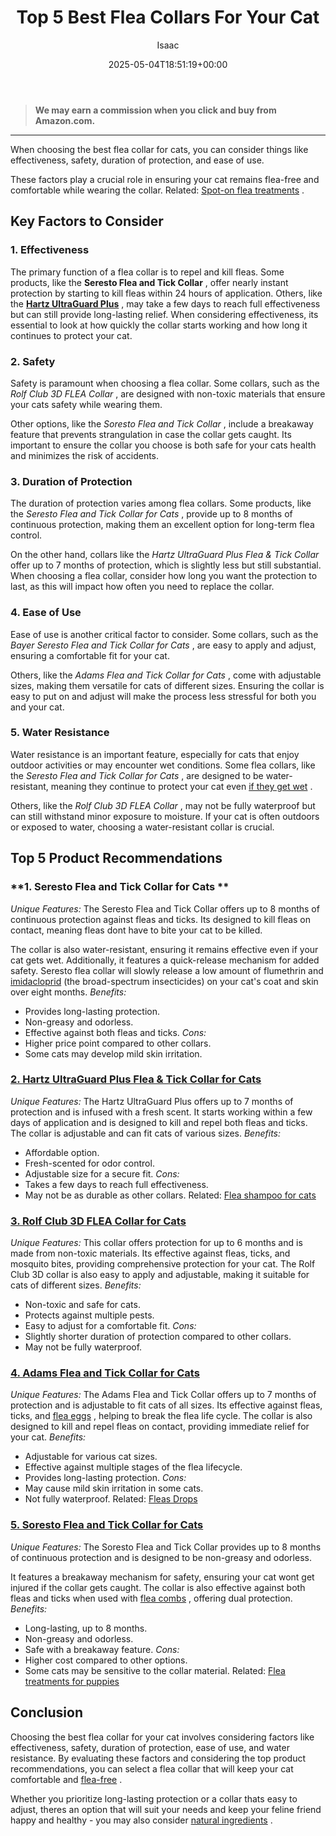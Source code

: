 ﻿---
author: Isaac
layout: post
title: Top 5 Best Flea Collars For Your Cat
date: '2025-05-04T18:51:19+00:00'
categories:
- Fleas
- Product Reviews
tags: []
slug: /best-flea-collar-for-cats/
lastmod: 2025-05-07T12:21:23+03:00
---
> **We may earn a commission when you click and buy from Amazon.com.**
>

---
When choosing the best flea collar for cats, you can consider things like effectiveness, safety, duration of protection, and ease of use.

These factors play a crucial role in ensuring your cat remains flea-free and comfortable while wearing the collar. Related:
[Spot-on flea treatments](https://pestpolicy.com/best-flea-treatment-for-cats/)
.
## Key Factors to Consider
### **1. Effectiveness**
The primary function of a flea collar is to repel and kill fleas. Some products, like the
**Seresto Flea and Tick Collar**
, offer nearly instant protection by starting to kill fleas within 24 hours of application.
Others, like the
[**Hartz UltraGuard Plus**](https://www.amazon.com/dp/B00B8CG5NK/?tag=p-policy-20)
, may take a few days to reach full effectiveness but can still provide long-lasting relief. When considering effectiveness, its essential to look at
how quickly the collar starts working and how long it continues to protect your cat.
### **2. Safety**
Safety is paramount when choosing a flea collar. Some collars, such as the
*Rolf Club 3D FLEA Collar*
, are designed with non-toxic materials that ensure your cats safety while wearing them.

Other options, like the
*Soresto Flea and Tick Collar*
, include a breakaway feature that prevents strangulation in case the collar gets caught. Its important to ensure the collar you choose is both safe for your cats health and minimizes the risk of accidents.
### **3. Duration of Protection**
The duration of protection varies among flea collars. Some products, like the
*Seresto Flea and Tick Collar for Cats*
, provide up to 8 months of continuous protection, making them an excellent option for long-term flea control.

On the other hand, collars like the
*Hartz UltraGuard Plus Flea & Tick Collar*
offer up to 7 months of protection, which is slightly less but still substantial. When choosing a flea collar, consider how long you want the protection to last, as this will impact how often you need to replace the collar.
### **4. Ease of Use**
Ease of use is another critical factor to consider. Some collars, such as the
*Bayer Seresto Flea and Tick Collar for Cats*
, are easy to apply and adjust, ensuring a comfortable fit for your cat.

Others, like the
*Adams Flea and Tick Collar for Cats*
, come with adjustable sizes, making them versatile for cats of different sizes. Ensuring the collar is easy to put on and adjust will make the process less stressful for both you and your cat.
### **5. Water Resistance**
Water resistance is an important feature, especially for cats that enjoy outdoor activities or may encounter wet conditions. Some flea collars, like the
*Seresto Flea and Tick Collar for Cats*
, are designed to be water-resistant, meaning they continue to protect your cat even
[if they get wet](https://pestpolicy.com/can-cats-get-fleas-in-the-winter/)
.

Others, like the
*Rolf Club 3D FLEA Collar*
, may not be fully waterproof but can still withstand minor exposure to moisture. If your cat is often outdoors or exposed to water, choosing a water-resistant collar is crucial.
## Top 5 Product Recommendations
### **1. Seresto Flea and Tick Collar for Cats **
*Unique Features:*
The Seresto Flea and Tick Collar offers up to 8 months of continuous protection against fleas and ticks. Its designed to kill fleas on contact, meaning fleas dont have to bite your cat to be killed.

The collar is also water-resistant, ensuring it remains effective even if your cat gets wet. Additionally, it features a quick-release mechanism for added safety.
Seresto flea collar will slowly release a low amount of flumethrin and
[imidacloprid](https://www.sciencedirect.com/science/article/pii/S0304401717304703)
(the broad-spectrum insecticides) on your cat's coat and skin over eight months.
*Benefits:*
- Provides long-lasting protection.
- Non-greasy and odorless.
- Effective against both fleas and ticks.
*Cons:*
- Higher price point compared to other collars.
- Some cats may develop mild skin irritation.
### [**2. Hartz UltraGuard Plus Flea & Tick Collar for Cats**](https://www.amazon.com/dp/B00B8CG5NK/?tag=p-policy-20)
*Unique Features:*
The Hartz UltraGuard Plus offers up to 7 months of protection and is infused with a fresh scent. It starts working within a few days of application and is designed to kill and repel both fleas and ticks. The collar is adjustable and can fit cats of various sizes.
*Benefits:*
- Affordable option.
- Fresh-scented for odor control.
- Adjustable size for a secure fit.
*Cons:*
- Takes a few days to reach full effectiveness.
- May not be as durable as other collars.
Related:
[Flea shampoo for cats](https://pestpolicy.com/best-flea-shampoo-for-cats/)
### [**3. Rolf Club 3D FLEA Collar for Cats**](https://www.amazon.com/dp/B01JQHKVPQ/?tag=p-policy-20)
*Unique Features:*
This collar offers protection for up to 6 months and is made from non-toxic materials. Its effective against fleas, ticks, and mosquito bites, providing comprehensive protection for your cat. The Rolf Club 3D collar is also easy to apply and adjustable, making it suitable for cats of different sizes.
*Benefits:*
- Non-toxic and safe for cats.
- Protects against multiple pests.
- Easy to adjust for a comfortable fit.
*Cons:*
- Slightly shorter duration of protection compared to other collars.
- May not be fully waterproof.
### [**4. Adams Flea and Tick Collar for Cats**](https://www.amazon.com/dp/B086X7JG6L/?tag=p-policy-20)
*Unique Features:*
The Adams Flea and Tick Collar offers up to 7 months of protection and is adjustable to fit cats of all sizes. Its effective against fleas, ticks, and
[flea eggs](https://pestpolicy.com/how-to-get-rid-of-flea-eggs-on-cats/)
, helping to break the flea life cycle. The collar is also designed to kill and repel fleas on contact, providing immediate relief for your cat.
*Benefits:*
- Adjustable for various cat sizes.
- Effective against multiple stages of the flea lifecycle.
- Provides long-lasting protection.
*Cons:*
- May cause mild skin irritation in some cats.
- Not fully waterproof.
Related:
[Fleas Drops](https://pestpolicy.com/best-flea-drops-for-cats/)
### [**5. Soresto Flea and Tick Collar for Cats**](https://www.amazon.com/dp/B00B8CG5NK/?tag=p-policy-20)
*Unique Features:*
The Soresto Flea and Tick Collar provides up to 8 months of continuous protection and is designed to be non-greasy and odorless.

It features a breakaway mechanism for safety, ensuring your cat wont get injured if the collar gets caught. The collar is also effective against both fleas and ticks when used with
[flea combs](https://pestpolicy.com/best-flea-comb-for-cats/)
, offering dual protection.
*Benefits:*
- Long-lasting, up to 8 months.
- Non-greasy and odorless.
- Safe with a breakaway feature.
*Cons:*
- Higher cost compared to other options.
- Some cats may be sensitive to the collar material.
Related:
[Flea treatments for puppies](https://pestpolicy.com/best-flea-treatment-for-puppies/)
## Conclusion
Choosing the best flea collar for your cat involves considering factors like effectiveness, safety, duration of protection, ease of use, and water resistance. By evaluating these factors and considering the top product recommendations, you can select a flea collar that will keep your cat comfortable and
[flea-free](https://pestpolicy.com/best-puppy-shampoo-for-fleas/)
.

Whether you prioritize long-lasting protection or a collar thats easy to adjust, theres an option that will suit your needs and keep your feline friend happy and healthy - you may also consider
[natural ingredients](https://pestpolicy.com/diatomaceous-earth-for-fleas-on-cats/)
.